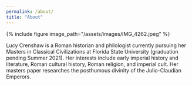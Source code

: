 ```yaml
---
permalink: /about/
title: "About"
---
```


{% include figure image_path="/assets/images/IMG_4262.jpeg" %}

Lucy Crenshaw is a Roman historian and philologist currently pursuing her Masters in Classical Civilizations at Florida State University (graduation pending Summer 2021). Her interests include early imperial history and literature, Roman cultural history, Roman religion, and imperial cult. Her masters paper researches the posthumous divinity of the Julio-Claudian Emperors. 